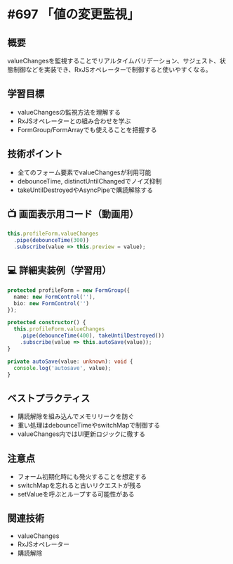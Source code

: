 # #697 「値の変更監視」

## 概要
valueChangesを監視することでリアルタイムバリデーション、サジェスト、状態制御などを実装でき、RxJSオペレーターで制御すると使いやすくなる。

## 学習目標
- valueChangesの監視方法を理解する
- RxJSオペレーターとの組み合わせを学ぶ
- FormGroup/FormArrayでも使えることを把握する

## 技術ポイント
- 全てのフォーム要素でvalueChangesが利用可能
- debounceTime, distinctUntilChangedでノイズ抑制
- takeUntilDestroyedやAsyncPipeで購読解除する

## 📺 画面表示用コード（動画用）
```typescript
this.profileForm.valueChanges
  .pipe(debounceTime(300))
  .subscribe(value => this.preview = value);
```

## 💻 詳細実装例（学習用）
```typescript
protected profileForm = new FormGroup({
  name: new FormControl(''),
  bio: new FormControl('')
});

protected constructor() {
  this.profileForm.valueChanges
    .pipe(debounceTime(400), takeUntilDestroyed())
    .subscribe(value => this.autoSave(value));
}

private autoSave(value: unknown): void {
  console.log('autosave', value);
}
```

## ベストプラクティス
- 購読解除を組み込んでメモリリークを防ぐ
- 重い処理はdebounceTimeやswitchMapで制御する
- valueChanges内ではUI更新ロジックに徹する

## 注意点
- フォーム初期化時にも発火することを想定する
- switchMapを忘れると古いリクエストが残る
- setValueを呼ぶとループする可能性がある

## 関連技術
- valueChanges
- RxJSオペレーター
- 購読解除
